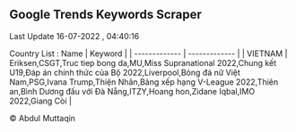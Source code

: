 

## Google Trends Keywords Scraper 
 
Last Update 16-07-2022 , 04:40:16

Country List :
 Name  | Keyword |
| ------------- | ------------- |
| VIETNAM | Eriksen,CSGT,Truc tiep bong da,MU,Miss Supranational 2022,Chung kết U19,Đáp án chính thức của Bộ 2022,Liverpool,Bóng đá nữ Việt Nam,PSG,Ivana Trump,Thiện Nhân,Bảng xếp hạng V-League 2022,Thiên an,Bình Dương đấu với Đà Nẵng,ITZY,Hoang hon,Zidane Iqbal,IMO 2022,Giang Còi |



© Abdul Muttaqin 
